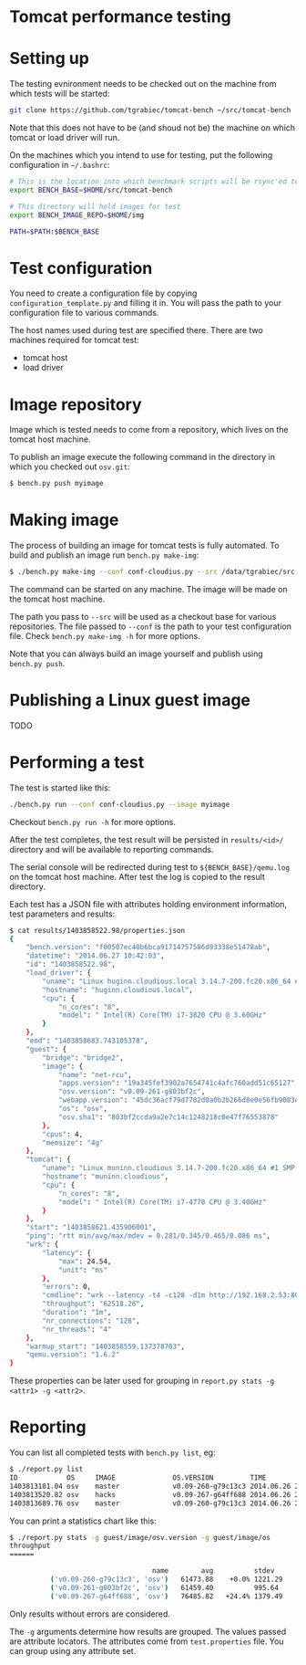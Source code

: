 Tomcat performance testing
=========================

# Setting up

The testing evnironment needs to be checked out on the machine from which tests will be started:

```sh
git clone https://github.com/tgrabiec/tomcat-bench ~/src/tomcat-bench
```

Note that this does not have to be (and shoud not be) the machine on which tomcat or load driver will run.

On the machines which you intend to use for testing, put the following configuration in `~/.bashrc`:

```sh
# This is the location into which benchmark scripts will be rsync'ed to
export BENCH_BASE=$HOME/src/tomcat-bench

# This directory will hold images for test
export BENCH_IMAGE_REPO=$HOME/img

PATH=$PATH:$BENCH_BASE
```

# Test configuration

You need to create a configuration file by copying `configuration_template.py` and filling it in. You will pass
the path to your configuration file to various commands.

The host names used during test are specified there. There are two machines required for tomcat test:
 * tomcat host
 * load driver

# Image repository

Image which is tested needs to come from a repository, which lives on the tomcat host machine.

To publish an image execute the following command in the directory in which you checked out `osv.git`:

```sh
$ bench.py push myimage
```

# Making image

The process of building an image for tomcat tests is fully automated. To build and publish an image run `bench.py make-img`:

```sh
$ ./bench.py make-img --conf conf-cloudius.py --src /data/tgrabiec/src myimage
```

The command can be started on any machine. The image will be made on the tomcat host machine.

The path you pass to `--src` will be used as a checkout base for various repositories. The file passed to `--conf` is the path
to your test configuration file. Check `bench.py make-img -h` for more options.

Note that you can always build an image yourself and publish using `bench.py push`.

# Publishing a Linux guest image

TODO

# Performing a test

The test is started like this:

```sh
./bench.py run --conf conf-cloudius.py --image myimage
```

Checkout `bench.py run -h` for more options.

After the test completes, the test result will be persisted in `results/<id>/` directory and will be available
to reporting commands.

The serial console will be redirected during test to `${BENCH_BASE}/qemu.log` on the tomcat host machine. After test the log
is copied to the result directory.

Each test has a JSON file with attributes holding environment information, test parameters and results:

```sh
$ cat results/1403858522.98/properties.json 
{
    "bench.version": "f00507ec40b6bca91714757586d93338e51478ab", 
    "datetime": "2014.06.27 10:42:03", 
    "id": "1403858522.98", 
    "load_driver": {
        "uname": "Linux huginn.cloudious.local 3.14.7-200.fc20.x86_64 #1 SMP Wed Jun 11 22:38:05 UTC 2014 x86_64 x86_64 x86_64 GNU/Linux", 
        "hostname": "huginn.cloudious.local", 
        "cpu": {
            "n_cores": "8", 
            "model": " Intel(R) Core(TM) i7-3820 CPU @ 3.60GHz"
        }
    }, 
    "end": "1403858683.743105378", 
    "guest": {
        "bridge": "bridge2", 
        "image": {
            "name": "net-rcu", 
            "apps.version": "19a345fef3902a7654741c4afc760add51c65127", 
            "osv.version": "v0.09-261-g803bf2c", 
            "webapp.version": "45dc36acf79d7702d0a0b2b266d8e0e56fb9083e", 
            "os": "osv", 
            "osv.sha1": "803bf2ccda9a2e7c14c1248218c0e47f76553878"
        }, 
        "cpus": 4, 
        "memsize": "4g"
    }, 
    "tomcat": {
        "uname": "Linux muninn.cloudious 3.14.7-200.fc20.x86_64 #1 SMP Wed Jun 11 22:38:05 UTC 2014 x86_64 x86_64 x86_64 GNU/Linux", 
        "hostname": "muninn.cloudious", 
        "cpu": {
            "n_cores": "8", 
            "model": " Intel(R) Core(TM) i7-4770 CPU @ 3.40GHz"
        }
    }, 
    "start": "1403858621.435906001", 
    "ping": "rtt min/avg/max/mdev = 0.281/0.345/0.465/0.086 ms", 
    "wrk": {
        "latency": {
            "max": 24.54, 
            "unit": "ms"
        }, 
        "errors": 0, 
        "cmdline": "wrk --latency -t4 -c128 -d1m http://192.168.2.53:8081/servlet/json", 
        "throughput": "62518.26", 
        "duration": "1m", 
        "nr_connections": "128", 
        "nr_threads": "4"
    }, 
    "warmup_start": "1403858559.137378703", 
    "qemu.version": "1.6.2"
}
```

These properties can be later used for grouping in `report.py stats -g <attr1> -g <attr2>`.

# Reporting

You can list all completed tests with `bench.py list`, eg:

```sh
$ ./report.py list
ID            OS     IMAGE              OS.VERSION         TIME                ERR THROUGHPUT
1403813181.04 osv    master             v0.09-260-g79c13c3 2014.06.26 22:06:21 0   59329.37
1403813520.82 osv    hacks              v0.09-267-g64ff688 2014.06.26 22:12:01 0   75272.54
1403813689.76 osv    master             v0.09-260-g79c13c3 2014.06.26 22:14:49 0   62154.05
```

You can print a statistics chart like this:
```sh
$ ./report.py stats -g guest/image/osv.version -g guest/image/os
throughput
======

                                   name        avg          stdev             min        max count
          ('v0.09-260-g79c13c3', 'osv')   61473.88    +0.0% 1221.29      59329.37   62497.05     6
          ('v0.09-261-g803bf2c', 'osv')   61459.40          995.64       60069.00   62548.94     7
          ('v0.09-267-g64ff688', 'osv')   76485.82   +24.4% 1379.49      74769.99   78256.17     7
```

Only results without errors are considered.

The `-g` arguments determine how results are grouped. The values passed are attribute locators. The attributes come from `test.properties` file. You can group using any attribute set.
